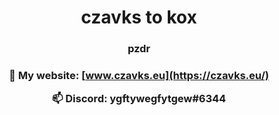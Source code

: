 

 
<h1 align="center">czavks to kox</h1>
<h3 align="center">pzdr</h3>

<h3 align="center">

🔭 My website: **[www.czavks.eu](https://czavks.eu/)**

📫 Discord: **ygftywegfytgew#6344**
</h3>
